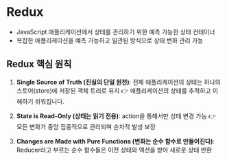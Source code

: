 # Redux

- JavaScript 애플리케이션에서 상태를 관리하기 위한 예측 가능한 상태 컨테이너
- 복잡한 애플리케이션을 예측 가능하고 일관된 방식으로 상태 변화 관리 가능

## Redux 핵심 원칙

1. **Single Source of Truth (진실의 단일 원천)**: 전체 애플리케이션의 상태는 하나의 스토어(store)에 저장된 객체 트리로 유지 👉 애플리케이션의 상태를 추적하고 이해하기 쉬워집니다.

2. **State is Read-Only (상태는 읽기 전용)**: action을 통해서만 상태 변경 가능 👉 모든 변화가 중앙 집중적으로 관리되며 순차적 발생 보장

3. **Changes are Made with Pure Functions (변화는 순수 함수로 만들어진다)**: Reducer라고 부르는 순수 함수들은 이전 상태와 액션을 받아 새로운 상태 반환
